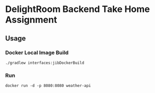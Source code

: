 # DelightRoom Backend Take Home Assignment

## Usage
### Docker Local Image Build
``` shell
./gradlew interfaces:jibDockerBuild
```

### Run
```shell
docker run -d -p 8080:8080 weather-api
```
